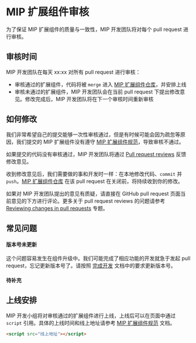 MIP 扩展组件审核
==============

为了保证 MIP 扩展组件的质量与一致性，MIP 开发团队将对每个 pull request 进行审核。


审核时间
------

MIP 开发团队在每天 xx:xx 对所有 pull request 进行审核：

- 审核通过的扩展组件，代码将被 `merge` 进入 [MIP 扩展组件仓库](https://github.com/mipengine/mip-extensions)，并安排上线
- 审核未通过的扩展组件，MIP 开发团队会在当前 pull request 下提出修改意见。修改完成后，MIP 开发团队将在下一个审核时间重新审核


如何修改
------

我们非常希望自己的提交能够一次性审核通过，但是有时候可能会因为疏忽等原因，我们提交的 MIP 扩展组件没有遵守 [MIP 扩展组件规范](./spec.md)，导致审核不通过。

如果提交的代码没有审核通过，MIP 开发团队将通过 [Pull request reviews](https://help.github.com/articles/about-pull-request-reviews/) 反馈修改意见。

收到修改意见后，我们需要做的事和开发时一样：在本地修改代码、`commit` 并 `push`。[MIP 扩展组件仓库](https://github.com/mipengine/mip-extensions) 在该 pull request 在关闭前，将持续收到你的修改。

如果对 MIP 开发团队提出的意见有质疑，请直接在 GitHub pull request 页面当前意见的下方进行评论。更多关于 pull request reviews 的问题请参考 [Reviewing changes in pull requests](https://help.github.com/articles/reviewing-changes-in-pull-requests/) 专题。

常见问题
------

#### 版本号未更新

这个问题容易发生在组件升级中。我们可能完成了相应功能的开发就急于发起 pull request，忘记更新版本号了。请按照 [完成开发](./wind-up.md) 文档中的要求更新版本号。

#### 待补充

上线安排
------

MIP 开发小组将对审核通过的扩展组件进行上线，上线后可以在页面中通过 `script` 引用。具体的上线时间和线上地址请参考 [MIP 扩展组件规范](./spec.md) 文档。

```html
<script src="线上地址"></script>
```
